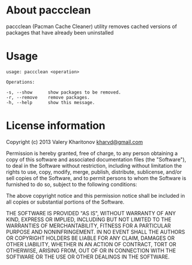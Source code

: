 About paccclean
=====================

paccclean (Pacman Cache Cleaner) utility removes cached versions of packages that
have already been uninstalled

Usage
=====================

    usage: paccclean <operation>

    Operations:
  
    -s, --show      show packages to be removed.
    -r, --remove    remove packages.
    -h, --help      show this message.
    
License information
=====================

Copyright (c) 2013        Valery Kharitonov <kharvd@gmail.com>

Permission is hereby granted, free of charge, to any person obtaining a copy
of this software and associated documentation files (the "Software"),
to deal in the Software without restriction, including without limitation
the rights to use, copy, modify, merge, publish, distribute, sublicense,
and/or sell copies of the Software, and to permit persons to whom the Software
is furnished to do so, subject to the following conditions:

The above copyright notice and this permission notice shall be included in
all copies or substantial portions of the Software.

THE SOFTWARE IS PROVIDED "AS IS", WITHOUT WARRANTY OF ANY KIND,
EXPRESS OR IMPLIED, INCLUDING BUT NOT LIMITED TO THE WARRANTIES OF
MERCHANTABILITY, FITNESS FOR A PARTICULAR PURPOSE AND NONINFRINGEMENT.
IN NO EVENT SHALL THE AUTHORS OR COPYRIGHT HOLDERS BE LIABLE FOR ANY CLAIM,
DAMAGES OR OTHER LIABILITY, WHETHER IN AN ACTION OF CONTRACT, TORT OR OTHERWISE,
ARISING FROM, OUT OF OR IN CONNECTION WITH THE SOFTWARE OR THE USE OR OTHER
DEALINGS IN THE SOFTWARE.

